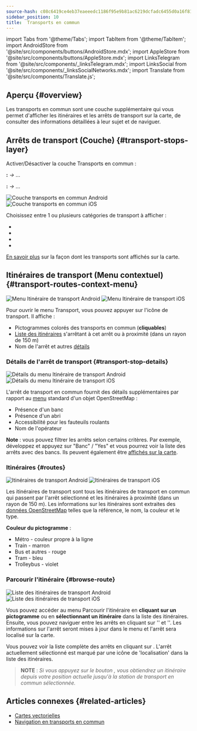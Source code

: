 ```yaml
---
source-hash: c08c6419ce4eb37eaeeedc1186f95e9b81ac6219dcfadc6455d0a16f81b7bdd4
sidebar_position: 10
title:  Transports en commun
---
```


import Tabs from '@theme/Tabs';
import TabItem from '@theme/TabItem';
import AndroidStore from '@site/src/components/buttons/AndroidStore.mdx';
import AppleStore from '@site/src/components/buttons/AppleStore.mdx';
import LinksTelegram from '@site/src/components/_linksTelegram.mdx';
import LinksSocial from '@site/src/components/_linksSocialNetworks.mdx';
import Translate from '@site/src/components/Translate.js';


## Aperçu {#overview}

Les transports en commun sont une couche supplémentaire qui vous permet d'afficher les itinéraires et les arrêts de transport sur la carte, de consulter des informations détaillées à leur sujet et de naviguer.

## Arrêts de transport (Couche) {#transport-stops-layer}

Activer/Désactiver la couche Transports en commun :

**<Translate android="true" ids="android_button_seq"/>:** *<Translate android="true" ids="shared_string_menu,configure_map,rendering_category_transport"/> →* &#8230;

<p> </p>

**<Translate ios="true" ids="ios_button_seq"/>:** *<Translate ios="true" ids="shared_string_menu,configure_map,rendering_category_transport"/> →* &#8230;

<p> </p>

![Couche transports en commun Android](@site/static/img/map/pt_layer_android.png) ![Couche transports en commun iOS](@site/static/img/map/pt_layer_ios.png)

Choisissez entre 1 ou plusieurs catégories de transport à afficher :

- <Translate android="true" ids="rendering_attr_transportStops_name"/>
- <Translate android="true" ids="rendering_attr_publicTransportMode_name"/>
- <Translate android="true" ids="rendering_attr_tramTrainRoutes_name"/>
- <Translate android="true" ids="rendering_attr_subwayMode_name"/>

[En savoir plus](../map/vector-maps.md#transport) sur la façon dont les transports sont affichés sur la carte.


## Itinéraires de transport (Menu contextuel) {#transport-routes-context-menu}

![Menu Itinéraire de transport Android](@site/static/img/map/pt_routemenu_android.png) ![Menu Itinéraire de transport iOS](@site/static/img/map/pt_routemenu_ios.png)

Pour ouvrir le menu Transport, vous pouvez appuyer sur l'icône de transport. Il affiche :

- Pictogrammes colorés des transports en commun (**cliquables**)
- [Liste des itinéraires](#routes) s'arrêtant à cet arrêt ou à proximité (dans un rayon de 150 m)
- Nom de l'arrêt et autres [détails](#transport-stop-details)

### Détails de l'arrêt de transport {#transport-stop-details}

![Détails du menu Itinéraire de transport Android](@site/static/img/map/pt_routemenu_details_android.png) ![Détails du menu Itinéraire de transport iOS](@site/static/img/map/pt_routemenu_details_ios.png)

L'arrêt de transport en commun fournit des détails supplémentaires par rapport au [menu](../map/map-context-menu.md#details) standard d'un objet OpenStreetMap :

- Présence d'un banc
- Présence d'un abri
- Accessibilité pour les fauteuils roulants
- Nom de l'opérateur

**Note** : vous pouvez filtrer les arrêts selon certains critères. Par exemple, développez et appuyez sur "Banc" / "Yes" et vous pourrez voir la liste des arrêts avec des bancs. Ils peuvent également être [affichés sur la carte](../map/point-layers-on-map.md#points-of-interest-pois).


### Itinéraires {#routes}

![Itinéraires de transport Android](@site/static/img/map/pt_routes_android.png) ![Itinéraires de transport iOS](@site/static/img/map/pt_routes_ios.png)

Les itinéraires de transport sont tous les itinéraires de transport en commun qui passent par l'arrêt sélectionné et les itinéraires à proximité (dans un rayon de 150 m). Les informations sur les itinéraires sont extraites des [données OpenStreetMap](https://wiki.openstreetmap.org/wiki/Public_transport) telles que la référence, le nom, la couleur et le type.

**Couleur du pictogramme** :

- Métro - couleur propre à la ligne 
- Train - marron
- Bus et autres - rouge
- Tram - bleu
- Trolleybus - violet

### Parcourir l'itinéraire {#browse-route}

![Liste des itinéraires de transport Android](@site/static/img/map/pt_route_list_android.png)  ![Liste des itinéraires de transport iOS](@site/static/img/map/pt_route_list_ios.png)

Vous pouvez accéder au menu Parcourir l'itinéraire en **cliquant sur un pictogramme** ou en **sélectionnant un itinéraire** dans la liste des itinéraires. Ensuite, vous pouvez naviguer entre les arrêts en cliquant sur '<Translate android="true" ids="shared_string_previous"/>' et '<Translate android="true" ids="shared_string_next"/>'. Les informations sur l'arrêt seront mises à jour dans le menu et l'arrêt sera localisé sur la carte.

Vous pouvez voir la liste complète des arrêts en cliquant sur <Translate android="true" ids="rendering_category_details"/>. L'arrêt actuellement sélectionné est marqué par une icône de 'localisation' dans la liste des itinéraires.

> **NOTE** : *Si vous appuyez sur le bouton <Translate android="true" ids="get_directions"/>, vous obtiendrez un itinéraire depuis votre position actuelle jusqu'à la station de transport en commun sélectionnée.*


## Articles connexes {#related-articles}

- [Cartes vectorielles](../map/vector-maps.md)
- [Navigation en transports en commun](../navigation/routing/public-transport-navigation.md)